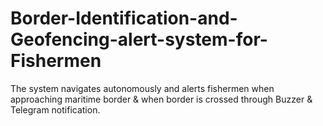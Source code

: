 # Border-Identification-and-Geofencing-alert-system-for-Fishermen
The system navigates autonomously and alerts fishermen when approaching maritime border &amp; when border is crossed through Buzzer &amp; Telegram notification.
